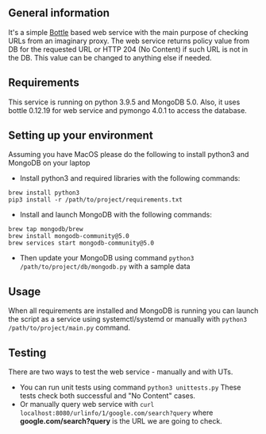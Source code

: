 ## General information
It's a simple [Bottle](https://bottlepy.org/) based web service with the main purpose of checking URLs from an imaginary proxy.
The web service returns policy value from DB for the requested URL or HTTP 204 (No Content) if such URL is not in the DB.
This value can be changed to anything else if needed. 
## Requirements 
This service is running on python 3.9.5 and MongoDB 5.0. 
Also, it uses bottle 0.12.19 for web service and pymongo 4.0.1 to access the database.

## Setting up your environment
Assuming you have MacOS please do the following to install python3 and MongoDB on your laptop
* Install python3 and required libraries with the following commands:
```
brew install python3
pip3 install -r /path/to/project/requirements.txt
```  
* Install and launch MongoDB with the following commands:
```
brew tap mongodb/brew
brew install mongodb-community@5.0
brew services start mongodb-community@5.0
```
* Then update your MongoDB using command `python3 /path/to/project/db/mongodb.py` with  a sample data

## Usage
When all requirements are installed and MongoDB is running you can launch the script as a service using systemctl/systemd or manually with `python3 /path/to/project/main.py` command.

## Testing 
There are two ways to test the web service - manually and with UTs. 
 * You can run unit tests using command ```python3 unittests.py```
 These tests check both successful and "No Content" cases.
 * Or manually query web service with `curl localhost:8080/urlinfo/1/google.com/search?query` where **google.com/search?query** is the URL we are going to check.
